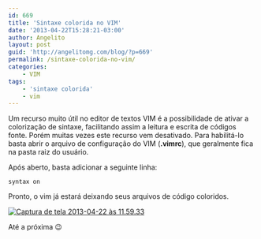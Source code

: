 ```yaml
---
id: 669
title: 'Sintaxe colorida no VIM'
date: '2013-04-22T15:28:21-03:00'
author: Angelito
layout: post
guid: 'http://angelitomg.com/blog/?p=669'
permalink: /sintaxe-colorida-no-vim/
categories:
    - VIM
tags:
    - 'sintaxe colorida'
    - vim
---
```


Um recurso muito útil no editor de textos VIM é a possibilidade de ativar a colorização de sintaxe, facilitando assim a leitura e escrita de códigos fonte. Porém muitas vezes este recurso vem desativado. Para habilitá-lo basta abrir o arquivo de configuração do VIM (**.vimrc**), que geralmente fica na pasta raiz do usuário.

Após aberto, basta adicionar a seguinte linha:

`syntax on`

Pronto, o vim já estará deixando seus arquivos de código coloridos.

[![Captura de tela 2013-04-22 às 11.59.33](http://angelitomg.github.io/wp-content/uploads/2013/04/Captura-de-tela-2013-04-22-às-11.59.33.png)](http://angelitomg.github.io/wp-content/uploads/2013/04/Captura-de-tela-2013-04-22-às-11.59.33.png)

Até a próxima 😉